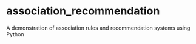 # association_recommendation
A demonstration of association rules and recommendation systems using Python
